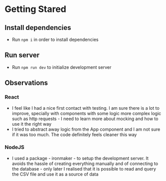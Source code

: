 # Getting Stared

## Install dependencies

- Run `npm i` in order to install dependencies

## Run server

- Run `npm run dev` to initialize development server

## Observations

### React

- I feel like I had a nice first contact with testing. I am sure there is a lot to improve, specially with components with some logic more complex logic such as http requests - I need to learn more about mocking and how to use it the right way
- I tried to abstract away logic from the App component and I am not sure if it was too much. The code definitely feels cleaner this way

### NodeJS

- I used a package - ironmaker - to setup the development server. It avoids the hassle of creating everything manually and of connecting to the database - only later I realised that it is possible to read and query the CSV file and use it as a source of data
